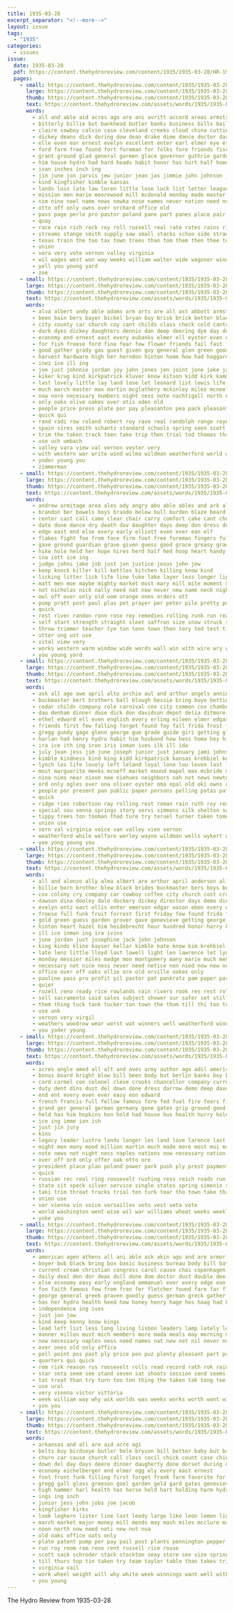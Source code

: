 ```yaml
---
title: 1935-03-28
excerpt_separator: "<!--more-->"
layout: issue
tags:
  - "1935"
categories:
  - issues
issue:
  date: 1935-03-28
  pdf: https://content.thehydroreview.com/content/1935/1935-03-28/HR-1935-03-28.pdf
  pages:
    - small: https://content.thehydroreview.com/content/1935/1935-03-28/small/HR-1935-03-28-01.jpg
      large: https://content.thehydroreview.com/content/1935/1935-03-28/large/HR-1935-03-28-01.jpg
      thumb: https://content.thehydroreview.com/content/1935/1935-03-28/thumbnails/HR-1935-03-28-01.jpg
      text: https://content.thehydroreview.com/assets/words/1935/1935-03-28/HR-1935-03-28-01.txt
      words:
        - all and able aid acres ago are ani avritt accord areas armstrong ana april ast arkansas
        - bitterly billie but bankhead butler banks business bills bailey born baby blown baster board blakley band begun borne bell body baptist betty boys byrum ber boucher below bands boy both blew bob better basin bill blue benson bobby browne billy base ball brought bridge been big bank bridgeport butcher bandy bozarth best back buy barnes
        - claire cowboy calvin case cleveland creeks cloud china cutting course clause crate company church corner corn cause cantrell child con cream crease che col cerny carry can corpora colony charles city car class cobb came clinton cecil colorado college come county chelf collier carter crew cherry
        - dickey deans dick during dow dean drake dime dance doctor darko dixie deal divine dill dutch dinner dam dust door daugherty done does deep day dale daily don director
        - elle even ear ernest evelyn excellent enter earl elmer eye ethel every ella early ever elk
        - ford farm free found fort foreman for folks fore friends fiscal failing felton foster frank friday flock foot fred front fell farmer freshman filling fortune farewell fought from first freedom flora frost face fruit fair fine fields fee fall fage fund farms full few
        - grant ground glad general garmen glace governor guthrie garden given gone goon going greeson gross gores good group ghering grapes gore genevieve graham gash grade getting gave goucher glidewell
        - him house hydro had hard heads habit honor has hurt half home henkes harl her hearing hamilton harold hardware hall heard held horse hand high hitchcock hail howard hidden hartford hennessey hundred hatfield head hee hour
        - ivan inches inch ing
        - jin june jon jarvis jew junior jean jas jimmie john johnson janice jack jimmy
        - kind kingfisher kimble kansas
        - lands loss late law loren little lose luck list letter league lemons lorance less leta later lightning land lucky leader leslie leonard line lassiter large leland lemon luke lill lowell lat lieu lulu lore life levy limb lathe light latter left long last
        - mission men marie moorewood mill mcdonald monday made master meachem more march milo miller morning major mar mountain much mills man matter miles martha might middle marland mexico most mcphearson mcmahan many mile meier may miss members mitchell moore
        - nim nine neel name news nowka nose names never nation need north nims numbers now niehues near new notice not nice night
        - otto off only owns over orchard office old
        - pass page perle pro pastor poland pane part panes place pair plants peaks plan pitzer pound present president pat private phyllis prayer per piece path peach people por
        - quay
        - race rain rich rock roy roll russell real rate rates rains ridenour regen rade ready reading regis run ringler river raymond ross roads richard roof rough
        - streams stange smith supply saw small stacks schoo side strawberry second sale story shoulder shall shows state streets seme show swigart steel sun sides senator sat sweet stock schools speak soon south states she such sit school seven square station smart standing senior stockton set sales saturday struck sunday savi said ster service shirley student storm storms son ship see six
        - texas train the too tax town trees than tom them then thee temple teacher ton throw taken taylor taggart ture tippy take treat tree
        - union
        - vera very vote vernon valley virginia
        - wil wages west won way weeks william walter wide wagoner window with weatherford while winners weary williams waller went will wind water was walters worth weather wayne wilson watch wood waltz wooden willing word washita worley wheat week work win washington well wilham waters
        - yell you young yard
        - zoe
    - small: https://content.thehydroreview.com/content/1935/1935-03-28/small/HR-1935-03-28-02.jpg
      large: https://content.thehydroreview.com/content/1935/1935-03-28/large/HR-1935-03-28-02.jpg
      thumb: https://content.thehydroreview.com/content/1935/1935-03-28/thumbnails/HR-1935-03-28-02.jpg
      text: https://content.thehydroreview.com/assets/words/1935/1935-03-28/HR-1935-03-28-02.txt
      words:
        - alva albert andy able adams arm arts are all ast abbott armstrong arthur angel ann april and ache adkins allen amos ams abe alana akes ask aid
        - been bain bers bayer bickel bryan buy brisk brick better blue busi baptist bethel bear began bridgeport both ben britton beck bring boschert business billy bank bonds bright but boucher
        - city county car church coy cant childs class check cold canton corn con child cantrell cen chas coyle close caddo cash common clayton cake cost cordell claude chet creek cream clinton carman coffey camp coffee corp came cossey
        - dark dyes dickey daughters dennis dan deep deering dye day depot done dungan dari daughter dainty doctor dinner delmar degree davis
        - economy end ernest east every eubanks elmer ell eyster even earl easy egg enter
        - for fish froese ford fine fear few flower friends fail fast fort fred flansburg felton found fam fair farm free frank felt fan finley folks first friday from
        - good gather grady gas guest given guy general glen green goodwin grover gripe group gordon
        - harvest hardware high her herndon hinton home how had haggard hopewell henry herman hollis hudson hosey husbands hamilton hail hazel harry hard hour held hin hot hydro
        - inez ice ill ing
        - joe just johnnie jordan joy john jones jen joint jone jake janzen jennie
        - kiker krug kind kirkpatrick kluver know kitson kidd kirk kamm kansas krehbiel
        - last lovely little lay land lose let leonard list lewis life lee late lunch longer lake lane low large lloyd lynn lant larger loe luella line lesson lister liss loan lorene longest lov lot
        - much march master max martin mcglathery mckinley miles mcneely more money mound most miss miller moore messimer martha monday many may method made men members
        - now nore necessary numbers night ness note nachtigall north nice near needs nowka never niece not noon new name
        - only oaks olive oakes over otis oden old
        - people price press plate por pay pleasanton pea pack pleasant paul philip prier potter past per public power pat point present part patrick pankratz purchase
        - quick qui
        - rand radi row roland robert roy rave real randolph range reynolds reber red rath rain ruth robbins rook relic running
        - spain sires smith schantz standard schools spring seen scott sale sun sharry store special silk son show sick sunday still smarr she stamp sang school ster style stocks stock service small storm saturday simple size speed steele sweet song such safe see seed sil sparks street save sunda sister slagell sylvester sons south shipp
        - trim the taken track teen take trip then trial tod thomas than teas thiessen thomason thies treat tee town terrible table them
        - use uch umbach
        - valley vara view val vernon vester very
        - with western war write wind wilma wildman weatherford world water well want williams week will weather way weeks wasso went willie wrede winners warde wells was walter walker work willi wise
        - yoder young you
        - zimmerman
    - small: https://content.thehydroreview.com/content/1935/1935-03-28/small/HR-1935-03-28-03.jpg
      large: https://content.thehydroreview.com/content/1935/1935-03-28/large/HR-1935-03-28-03.jpg
      thumb: https://content.thehydroreview.com/content/1935/1935-03-28/thumbnails/HR-1935-03-28-03.jpg
      text: https://content.thehydroreview.com/assets/words/1935/1935-03-28/HR-1935-03-28-03.txt
      words:
        - andrew armitage area ales ady angry abo able ables and ark all ask are ata ach ald
        - brandon ber bowels boys brando below bull burden blaze beard breath bering bully brought ben blot boards buy bers belon better big brass buller bullers bottle bouler bullert books body blan bottom brother bis black blue best bear braud but began belch both back been box bec
        - center cast call came clear chair carry comfort cake cant chuck campbell con christ cover come curl chest chia card close camp cura church case cross conte chum class cloud crew citizen caldwell comes chance conception can
        - date done dance dry death dav daughter days deep don dress ded deter door duval deml deal drop doctor doing dea duty dull debate down dawn day deck
        - edge east end else every early elliott even ever ean elf
        - flakes fight foe from face firm foot free foreman fingers full falling friend fell fresh found faster far for fey fed fuel finger fast fall fame fire fone floor first
        - gave ground guardian grave given guess good grace greasy grade going grow glance gold grab getting gone glow gage
        - hike hole held her hope hires herd half hed hoop heart handy hold heard hurry homer hoot how hard hang heads hot him house hou hall heaven high head harold hands heri has han hydro had hour
        - ina iott ice ing
        - judge johns jake job just jon justice jesus john jew
        - keep knock killer kill kettles kitchen killing know kind
        - licking litter lick life line luke lake layer less longer lips lum letter left law les lars later ling legal light like little lesson last lor leap long let lofty look living live
        - matt men moe maybe mighty market must mary mill mite moment mcmanus meal mer mac matter most mills mass more molten mony miss mark manus many march made money may mercy method meals mis malden man ming mort mini
        - not nicholas nick nally need nat now never new name neck night noth
        - owl off over only old oom orange ones orders ott
        - pump pratt post paul plas pet prayer per peter pile pretty perfect people proper pen pass past pry pald pull pro plana pond partner place person plan peters pall precious
        - quick
        - rest river randon ronn rose rey remedies rolling runk run reason rough register rich rise rather room read ran
        - self start strength straight sleet saffron size snow struck smile sand stitch seven shadow saw story soon she said still sense set staves sary spill senior stuart stones senna salt side sat ster savage school small say shell starts swing service ship single stead stands smoke sample standard shook soap sipe soul stores silver such sill sturdy stretch speed see stick strong stand
        - throw trimmer teacher tye ton tenn town then tory ted test tim tuck ten tad them timber too ting turn tor toward tine tarn tears title tone touch taken tetter the thing thie tron timbers tura titus top try thick take tough
        - utter ung ust use
        - vital view very
        - works western warm window wide words wall win with wire wry weak wise will went weeks well watchman water while wood was way work wrath wey want
        - you young yard
    - small: https://content.thehydroreview.com/content/1935/1935-03-28/small/HR-1935-03-28-04.jpg
      large: https://content.thehydroreview.com/content/1935/1935-03-28/large/HR-1935-03-28-04.jpg
      thumb: https://content.thehydroreview.com/content/1935/1935-03-28/thumbnails/HR-1935-03-28-04.jpg
      text: https://content.thehydroreview.com/assets/words/1935/1935-03-28/HR-1935-03-28-04.txt
      words:
        - ask all age awe april alto archie aul and arthur angels anning art aline adams aud america alten aust are august alfred annie
        - buckmaster bert brothers ball blough bessie bring boye betting blum business buy better bowels bright boy benne bett bless blessing been ber but buff boys born butler bulk belle barve brother bonn barrett bobby beasley bonnie billie blackwell bill baie baxter barnes
        - cedar childs company cole carnival cee city common cox chambers care colorado class calvin carruth call christine collier creek cream can caddo chas carl cherish colony clear church cant cold cecil clink carry chief cast corner cotton cordell carter cash cheap cope came cantrell coffee clark crissman con cake carnegie cleo chesley county cate charles cause crail card cine clinton
        - dau denham dinner dose dick don davidson depot delia ditmore daughter down dee dunithan dickerson drift dave doctor daring day david death during durnil done delores
        - ethel edward ell even english every erling eileen elmer edgar ean east esther ells elbert eames ene entz effie emma everts earl elk everett epperly end enter
        - friends first few falling forget found foy fall frida frost frances fay fred fam frisco flowers for fitz fura fruit folks from florence friday fry farm feck francis fitzpatrick frank falls
        - gregg gundy gage glenn george gue grade guide giri getting glidewell good genevieve glass glen gentle gray green garwood grace golden guest ghost goodwin grand garden
        - harlan had henry hydro habit him husband how hess homa hey hin her herbert huston home heidebrecht host hensler high has herman hinton hen heen heed harold hack heart harry houts
        - ira ice ith ing iron iris inman ives ilk ill ida
        - july jean jess jim june joseph junior just january jami johnston jersey jack jock jones james jessie jimmy joe jane john
        - kimble kindness kind king kidd kirkpatrick kansas krehbiel know kinds keep kingman kin
        - lynch les life lovely left leland loyal lone lou leven last lake laura let like lont lorance living lorren lola lillie loving leo large land lasley little lemon lassiter less lee
        - most marguerite meeks mcneff market mound mapel max mcbride master moore mis maynard moses mor mar march mildren mccully matter more meridian mile morning mat mond monda mon miller mildred marie mae moorewood marion mckee maguire mary monday many martha miss made memory moser members missouri man mcmasters moder mol may
        - nina nims near nixon nee niehues neighbors nah not news newton nachtigall never nora now nam nia noel nanny neat night nolan neff new nanni nix
        - ord only ogles over ona oliver oyster oma opal old oki owns otis ove oscar ones
        - people por present pan public paper persons pelling potas patrick plenty pinkard prichett pierce pearl peoples pay per paul past pete price place pleasant person phillips
        - quick
        - ridge ries robertson ray rolling rest roman rain ruth roy reading ross route red randall reynolds ridenour roof roll ready robby real russell richard rey read radio rog
        - special sou senna springs story servi simmons silk shelton swan savior short spare sand summ shell see star spring settler set sterling schoo sunday severe scott sop style sparkman sal steward school secret shy sturgill sims simpson state susie safe saturday senior street start surprise singer sick saint show stock sutor smi service sweet suter salt shore seed sale sid summers shoemaker sun shall son she south sway sister sincere second
        - tippy trees ton tooman thad ture try teruel turner taken tome telling texas tay them thomas tick tha teen top tom take then the thelma teh thay thi thy tune trim thurman tharp
        - union use
        - vern val virginia voice van valley vien vernon
        - weatherford while welfare worley wayne wildman wells wykert wanda worthy western won woodrow world wilburn williams week write wish white with wife winners walter winner way why wei words work was walls west went will
        - yee yong young you
    - small: https://content.thehydroreview.com/content/1935/1935-03-28/small/HR-1935-03-28-05.jpg
      large: https://content.thehydroreview.com/content/1935/1935-03-28/large/HR-1935-03-28-05.jpg
      thumb: https://content.thehydroreview.com/content/1935/1935-03-28/thumbnails/HR-1935-03-28-05.jpg
      text: https://content.thehydroreview.com/assets/words/1935/1935-03-28/HR-1935-03-28-05.txt
      words:
        - all and alonzo ally alma albert are arthur april anderson allen angeles amy acher ada ago alex angel adams austell
        - billie born brother blew black brides buckmaster bers boys been bank block bert brink better busi blow bunch bassler body binger business bee bal boyd bartley birth but bost bird buy boschert brazier bradley bernice bulk byam blood big
        - cox colony cry company car cowboy coffee city church cost crow change clarence charlie charles creeks chai come christine cha cake cal cedar close cream chris channell coup clinton can cody canyon carry came
        - dawson dina dooley dale dockery dickey director days demo dinner daughter ditch day doing doffing delco delay devel door daughters down dean
        - evelyn entz east ellis enter emerson edgar eason eben every emma early ernest elk end earl elmer even
        - froese full funk fruit forrest first friday few found frida frank fire floyd funck from free frost friends field for fell frances farm friend fall
        - gold green guess garden grover gave genevieve getting george good groat golden givens group ground gone grady given goodrich grace geary
        - hinton heart hazel him heidebrecht hour hundred honor harry has hydro hosey hobbs had hopewell her hail health home heard high house harl how hume hugh haggard henke hesser hed hatfield henry hays hall hon
        - ill ice inman ing ira ivins
        - june jordan just josephine jack john johnson
        - king kinds kline kayser kellar kimble kate know kim krehbiel karl kind
        - late lenz little lloyd last lowell light leo lawrence let lynch lack los lytell lester list left louis later lemke leonard loris lee lena lillie lucille lightning land lydia landers loane line large leon lasley leader longer
        - monday messier miles madge mon montgomery many marie much members mae miss more man mith minnie march marvin mar may music mellon mclemore mcfarlin myrtle money mary main messimer musk mac most moore
        - necessary not nice ness never need notice nen nied now new near nell north nowka night ner news newton
        - office over off oaks ollie ore old orville oakes only
        - pauline pass pro profit pil pastor pat pankratz pam paper part par pas present ply pound preacher paul pleasant people perle
        - quier
        - rozell reno ready rice rowlands rain rivers rook res rest roland ring raymond randolph running reber road ret ralph ream riding regular rise reynolds racy rowland randi radio ross reach rose
        - sell sacramento said sales subject shower sur safer set still school scott spies secret standard service stream sale speed screen state stover salad stay sodders sid sand seed see sells surprise soon star she son simmons stephenson seen staples sick sha saturday seeds saint storm sunday space speaks smith stage
        - them thing tuck tank tucker ton town the thom till thi too tell trip tea than tian ting tee times thelma tax thomas track then take
        - use unk
        - vernon very virgil
        - weathers woodrow wear worst wat winners well weatherford winnie world wife worth whitchurch wells win west work was woodman wilbur with went watch wait williams way week ward wall wedding will
        - you yoder young
    - small: https://content.thehydroreview.com/content/1935/1935-03-28/small/HR-1935-03-28-06.jpg
      large: https://content.thehydroreview.com/content/1935/1935-03-28/large/HR-1935-03-28-06.jpg
      thumb: https://content.thehydroreview.com/content/1935/1935-03-28/thumbnails/HR-1935-03-28-06.jpg
      text: https://content.thehydroreview.com/assets/words/1935/1935-03-28/HR-1935-03-28-06.txt
      words:
        - acres angle amed all alt and aves army author ago adil american are ale
        - bonus board bright blow bill been body but berlin banks boy bullion business back bound blue bene brake begun bring began big better
        - cord carmel con colonel cleve crooks chancellor company current car child cheer cleveland can coins corn clay cords chamber change chair count cin
        - duty dent dins dust del down done dress darrow demo deep davey due dry
        - end ent every even ever easy eon edward
        - french francis full fellow famous fore fed fuel fire fears firestone frances free frock for fic farm from far foe first force france
        - grand ger general german germany gone gates grip ground good gor gold gov grow
        - held has him hopkins hon hold had house hus health hurry holder high how hop her har hands
        - ice ing imme ion ish
        - just jin jury
        - kins
        - legacy leader lustre lands longer les land love larence last lady like lon lor lans longest labor lay later league look low life law loosen lenk
        - might men many mood million martin much made more most mui may monday must money monks
        - note news not night ness naples nations now necessary nation nor never need nelson new
        - over off ord only offer oak otto ore
        - president place plan poland power park push ply prest payment pearsons plant pro pele peal pickard pos polley part powers peace process policy poulson people patman per
        - quick
        - russian rec real ring roosevelt rushing ress reich roads run read room red richard rugg
        - state sit speck silver service single states spring simonis see stay still supply sat son sear swears speech star stone show starts slick strength sup sharp spar stretch small say swarthout sales send she sole summer seven steel sult store
        - taki trim threat trucks trial ten turk tear tho town take than them tater tra the then
        - union use
        - ver vienna vin voice versailles voto vest veta vote
        - world washington went wise wil war williams wheat weeks weekly way white well western work was while with wallace will
        - yoke you
    - small: https://content.thehydroreview.com/content/1935/1935-03-28/small/HR-1935-03-28-07.jpg
      large: https://content.thehydroreview.com/content/1935/1935-03-28/large/HR-1935-03-28-07.jpg
      thumb: https://content.thehydroreview.com/content/1935/1935-03-28/thumbnails/HR-1935-03-28-07.jpg
      text: https://content.thehydroreview.com/assets/words/1935/1935-03-28/HR-1935-03-28-07.txt
      words:
        - american agen athens all ani able ask akin ago and are armor ale aas
        - boyer bob black bring box basic business bureau body bill battle brush banda born bern but bruckart bran baie bank bus back bayer billion been buy better begun
        - current cream christian congress carol cause chai copenhagen company change call cupid cant counter creek coleman come can coffee condi course count clarity cong charles cheng con corner cold clear
        - daily deal den dor deas dull done dom doctor dust double dee day does dad daughter dise dry days
        - else economy easy early england emmanuel ever every edge ean end
        - fon faith famous few from fran fer fletcher found fare far fly firenze for fuss fear fore free fast florence friends fresh first force
        - george general greek graven goodly guess german greck gather gold gave good gray ground gravely gen greece
        - has her hydro health heed how honey henry hage hes haag had hands hine harmon home high happy hayn him house hon horns heard heads halls harder hand hague hundred
        - independence ing ives
        - just jon jow
        - kind keep kenny know kings
        - lead left list less long living lisbon leaders lamp lately let last lovely lack lace lisboa lesa little longer look lin low
        - manner millon must mich members more mada meals may morning men mask magic marry much method made many matter man mil mineral
        - now necessary naples ness need names nat new not nil never numbers name
        - over ones old only office
        - poll point pos past ply price pen puz plenty pleasant part pounds patras par power persons press place precious public pro pay powder people polley paris president post
        - quarters qui quick
        - rem risk reason rus roosevelt rolls read record rath rok rainbow rush rule royal roma rants reasons rome real
        - star seta seem see stand seven sat shoots session send seems selves street say such stick steady still speed she sow stove sun said sand snapper shown solid safe sano signs simple stamps strange sleep sin
        - tat treat than try turn too ton thing the taken tak tong tee take times them trom tena tank tell
        - use ural
        - very vienna victor vittoria
        - week william way why wik worlds was weeks works worth want wilhelm ways well weak wind with wien wash ware washington while work wide will white write wheat
        - yon you
    - small: https://content.thehydroreview.com/content/1935/1935-03-28/small/HR-1935-03-28-08.jpg
      large: https://content.thehydroreview.com/content/1935/1935-03-28/large/HR-1935-03-28-08.jpg
      thumb: https://content.thehydroreview.com/content/1935/1935-03-28/thumbnails/HR-1935-03-28-08.jpg
      text: https://content.thehydroreview.com/assets/words/1935/1935-03-28/HR-1935-03-28-08.txt
      words:
        - arkansas and all are aid acre agi
        - belts buy birdseye butler bele bryson bill better baby but bator brown burbank bring both black block bottom best bulk bartley bran birden
        - churn car cause church call class cecil chick count case chief cattle comfort coleman company city cream county choice coffee charies corn carry crosswhite can cotton chas cane
        - down del day days deere dinner daugherty done dorset during dollar don durham
        - economy eichelberger end elmer egg ely every east ernest
        - foot front funk filling first forget frank farm favorite for farmer fos finger friday fresh frances from folks full fair frame fire ford
        - gregg gall glass greeson goel garden geld gard gates genevieve gang gore gallon gas good guy
        - high hammer harl health has horse held hart holding harm hydro head house hot handle home hinton
        - ings ing inch
        - junior jess john jobs joe jacob
        - kingfisher kirks
        - look leghorn lister line last leedy large like leon lemon lights leaf left lard lambert let loser
        - march market major money mill mends may mash miles mcclure mapel monte mares meal made minor must moline merit manu melba moose more many master miss miller much
        - noon north now need noti new not nua
        - old oaks office oats only
        - plate patent pump per pay pail post plants pennington pepper pound pauline place powder pancake peck pounds pick piano proper persons page payne president pair price peaches pure
        - run roy room ram reno rent russell rice rouse
        - scott sack schroder stack stockton seay store see size springs style safe small save second state smith square station stove stoves shearing sugar standard swift sunday sale steel stock step sachs salt seed sweet silver service sell seeds strong saturday
        - till thurs top tin taken try team taylor table than takes trip the trial tor ten
        - virginia vail
        - work wheel weight will why white week winnings want well with wells was wale went won way weather west wil
        - you young
---
```


The Hydro Review from 1935-03-28

<!--more-->

